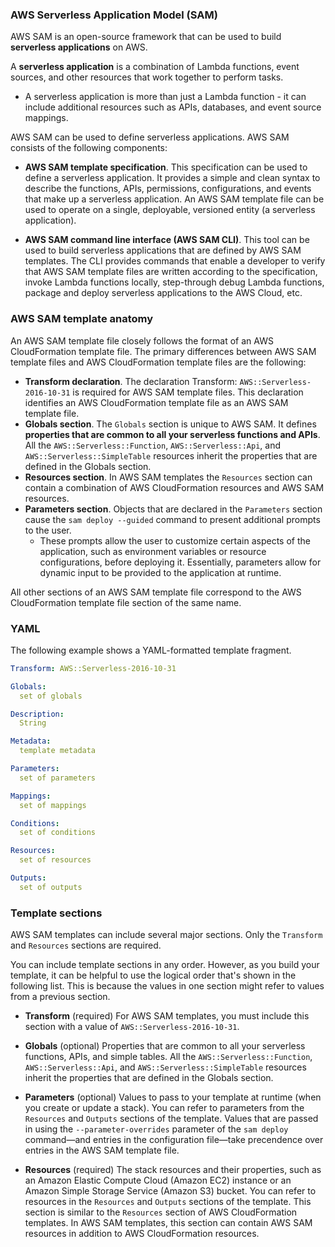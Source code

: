 ### AWS Serverless Application Model (SAM) 

AWS SAM is an open-source framework that can be used to build **serverless applications** on AWS.
  
A **serverless application** is a combination of Lambda functions, event sources, and other resources that work together to perform tasks.
* A serverless application is more than just a Lambda function - it can include additional resources such as APIs, databases, and event source mappings.

AWS SAM can be used to define serverless applications. AWS SAM consists of the following components:

* **AWS SAM template specification**. This specification can be used to define a serverless application. It provides a simple and clean syntax to describe the functions, APIs, permissions, configurations, and events that make up a serverless application. An AWS SAM template file can be used to operate on a single, deployable, versioned entity (a serverless application).

* **AWS SAM command line interface (AWS SAM CLI)**. This tool can be used to build serverless applications that are defined by AWS SAM templates. The CLI provides commands that enable a developer to verify that AWS SAM template files are written according to the specification, invoke Lambda functions locally, step-through debug Lambda functions, package and deploy serverless applications to the AWS Cloud, etc.

### AWS SAM template anatomy

An AWS SAM template file closely follows the format of an AWS CloudFormation template file. The primary differences between AWS SAM template files and AWS CloudFormation template files are the following:

* **Transform declaration**. The declaration Transform: `AWS::Serverless-2016-10-31` is required for AWS SAM template files. This declaration identifies an AWS CloudFormation template file as an AWS SAM template file.
* **Globals section**. The `Globals` section is unique to AWS SAM. It defines **properties that are common to all your serverless functions and APIs**. All the `AWS::Serverless::Function`, `AWS::Serverless::Api`, and `AWS::Serverless::SimpleTable` resources inherit the properties that are defined in the Globals section.
* **Resources section**. In AWS SAM templates the `Resources` section can contain a combination of AWS CloudFormation resources and AWS SAM resources.
* **Parameters section**. Objects that are declared in the `Parameters` section cause the `sam deploy --guided` command to present additional prompts to the user. 
   * These prompts allow the user to customize certain aspects of the application, such as environment variables or resource configurations, before deploying it. Essentially, parameters allow for dynamic input to be provided to the application at runtime.

All other sections of an AWS SAM template file correspond to the AWS CloudFormation template file section of the same name.

### YAML

The following example shows a YAML-formatted template fragment.

```yaml
Transform: AWS::Serverless-2016-10-31

Globals:
  set of globals

Description:
  String

Metadata:
  template metadata

Parameters:
  set of parameters

Mappings:
  set of mappings

Conditions:
  set of conditions

Resources:
  set of resources

Outputs:
  set of outputs
```

### Template sections

AWS SAM templates can include several major sections. Only the `Transform` and `Resources` sections are required.

You can include template sections in any order. However, as you build your template, it can be helpful to use the logical order that's shown in the following list. This is because the values in one section might refer to values from a previous section.

* **Transform** (required)
For AWS SAM templates, you must include this section with a value of `AWS::Serverless-2016-10-31`.

* **Globals** (optional)
Properties that are common to all your serverless functions, APIs, and simple tables. All the `AWS::Serverless::Function`, `AWS::Serverless::Api`, and `AWS::Serverless::SimpleTable` resources inherit the properties that are defined in the Globals section.

* **Parameters** (optional)
Values to pass to your template at runtime (when you create or update a stack). You can refer to parameters from the `Resources` and `Outputs` sections of the template. Values that are passed in using the `--parameter-overrides` parameter of the `sam deploy` command—and entries in the configuration file—take precendence over entries in the AWS SAM template file.

* **Resources** (required)
The stack resources and their properties, such as an Amazon Elastic Compute Cloud (Amazon EC2) instance or an Amazon Simple Storage Service (Amazon S3) bucket. You can refer to resources in the `Resources` and `Outputs` sections of the template. This section is similar to the `Resources` section of AWS CloudFormation templates. In AWS SAM templates, this section can contain AWS SAM resources in addition to AWS CloudFormation resources.
